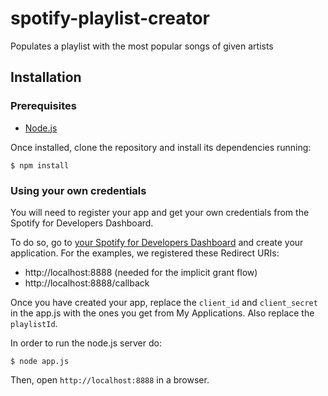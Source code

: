 # spotify-playlist-creator
Populates a playlist with the most popular songs of given artists


## Installation

### Prerequisites

* [Node.js](http://www.nodejs.org/download/)

Once installed, clone the repository and install its dependencies running:

    $ npm install

### Using your own credentials
You will need to register your app and get your own credentials from the Spotify for Developers Dashboard.

To do so, go to [your Spotify for Developers Dashboard](https://beta.developer.spotify.com/dashboard) and create your application. For the examples, we registered these Redirect URIs:

* http://localhost:8888 (needed for the implicit grant flow)
* http://localhost:8888/callback

Once you have created your app, replace the `client_id` and `client_secret` in the app.js with the ones you get from My Applications.
Also replace the `playlistId`.

In order to run the node.js server do:

    $ node app.js

Then, open `http://localhost:8888` in a browser.